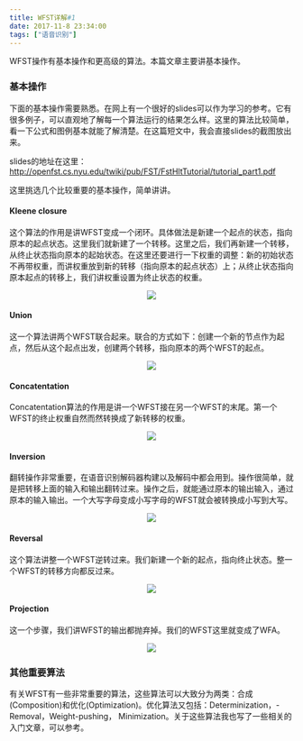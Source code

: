 ```yaml
---
title: WFST详解#1
date: 2017-11-8 23:34:00
tags: ["语音识别"]
---
```


WFST操作有基本操作和更高级的算法。本篇文章主要讲基本操作。

### 基本操作

下面的基本操作需要熟悉。在网上有一个很好的slides可以作为学习的参考。它有很多例子，可以直观地了解每一个算法运行的结果怎么样。这里的算法比较简单，看一下公式和图例基本就能了解清楚。在这篇短文中，我会直接slides的截图放出来。

slides的地址在这里：http://openfst.cs.nyu.edu/twiki/pub/FST/FstHltTutorial/tutorial_part1.pdf

这里挑选几个比较重要的基本操作，简单讲讲。

#### Kleene closure
这个算法的作用是讲WFST变成一个闭环。具体做法是新建一个起点的状态，指向原本的起点状态。这里我们就新建了一个转移。这里之后，我们再新建一个转移，从终止状态指向原本的起始状态。在这里还要进行一下权重的调整：新的初始状态不再带权重，而讲权重放到新的转移（指向原本的起点状态）上；从终止状态指向原本起点的转移上，我们讲权重设置为终止状态的权重。

<img src="closure.png" style="margin-left:50%;transform: translateX(-50%);">

#### Union
这一个算法讲两个WFST联合起来。联合的方式如下：创建一个新的节点作为起点，然后从这个起点出发，创建两个转移，指向原本的两个WFST的起点。

<img src="union.png" style="margin-left:50%;transform: translateX(-50%);">

#### Concatentation
Concatentation算法的作用是讲一个WFST接在另一个WFST的末尾。第一个WFST的终止权重自然而然转换成了新转移的权重。

<img src="concatenation.png" style="margin-left:50%;transform: translateX(-50%);">

#### Inversion
翻转操作非常重要，在语音识别解码器构建以及解码中都会用到。操作很简单，就是把转移上面的输入和输出翻转过来。操作之后，就能通过原本的输出输入，通过原本的输入输出。一个大写字母变成小写字母的WFST就会被转换成小写到大写。

<img src="inversion.png" style="margin-left:50%;transform: translateX(-50%);">

#### Reversal
这个算法讲整一个WFST逆转过来。我们新建一个新的起点，指向终止状态。整一个WFST的转移方向都反过来。

<img src="reversal.png" style="margin-left:50%;transform: translateX(-50%);">

#### Projection
这一个步骤，我们讲WFST的输出都抛弃掉。我们的WFST这里就变成了WFA。

<img src="projection.png" style="margin-left:50%;transform: translateX(-50%);">

### 其他重要算法
有关WFST有一些非常重要的算法，这些算法可以大致分为两类：合成(Composition)和优化(Optimization)。优化算法又包括：Determinization，-Removal，Weight-pushing， Minimization。关于这些算法我也写了一些相关的入门文章，可以参考。